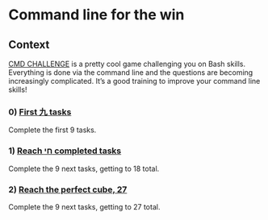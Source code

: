 # Command line for the win

## Context

[CMD CHALLENGE](https://cmdchallenge.com/) is a pretty cool game challenging you on Bash skills. Everything is done via the command line and the questions are becoming increasingly complicated. It’s a good training to improve your command line skills!

### 0) [First 九 tasks](https://github.com/s-maarouf/alx-system_engineering-devops/blob/master/command_line_for_the_win/0-first_9_tasks.png)

Complete the first 9 tasks.

### 1) [Reach חי completed tasks](https://github.com/s-maarouf/alx-system_engineering-devops/blob/master/command_line_for_the_win/1-next_9_tasks.png)

Complete the 9 next tasks, getting to 18 total.

### 2) [Reach the perfect cube, 27](https://github.com/s-maarouf/alx-system_engineering-devops/blob/master/command_line_for_the_win/2-next_9_tasks.png)

Complete the 9 next tasks, getting to 27 total.
